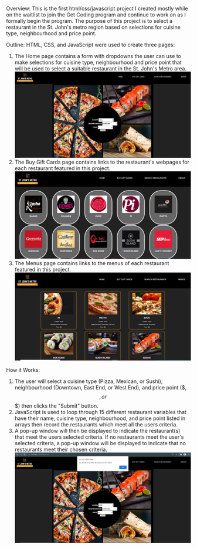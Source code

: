 Overview:
This is the first html/css/javascript project I created mostly while on the waitlist to join the Get Coding program and continue to work on as I formally begin the program. The purpose of this project is to select a restaurant in the St. John's metro region based on selections for cuisine type, neighbourhood and price point.

Outline:
HTML, CSS, and JavaScript were used to create three pages:

1. The Home page contains a form with dropdowns the user can use to make selections for cuisine type, neighbourhood and price point that will be used to select a suitable restaurant in the St. John's Metro area.
   ![alt text](https://github.com/kbaillieul/RestaurantChooser/blob/master/Capture.JPG?raw=true)
2. The Buy Gift Cards page contains links to the restaurant's webpages for each restaurant featured in this project.
   ![alt text](https://github.com/kbaillieul/RestaurantChooser/blob/master/Capture3.JPG?raw=true)
3. The Menus page contains links to the menus of each restaurant featured in this project.
   ![alt text](https://github.com/kbaillieul/RestaurantChooser/blob/master/Capture4.JPG?raw=true)

How it Works:

1. The user will select a cuisine type (Pizza, Mexican, or Sushi), neighbourhood (Downtown, East End, or West End), and price point ($, $$, or $$$) then clicks the "Submit" button.
2. JavaScript is used to loop through 15 different restaurant variables that have their name, cuisine type, neighbourhood, and price point listed in arrays then record the restaurants which meet all the users criteria.
3. A pop-up window will then be displayed to indicate the restaurant(s) that meet the users selected criteria. If no restaurants meet the user's selected criteria, a pop-up window will be displayed to indicate that no restaurants meet their chosen criteria.
   ![alt text](https://github.com/kbaillieul/RestaurantChooser/blob/master/Capture2.JPG?raw=true)
